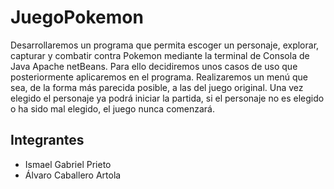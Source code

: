 # JuegoPokemon

Desarrollaremos un programa que permita escoger un personaje, explorar, capturar y combatir contra Pokemon mediante la terminal de Consola de Java Apache netBeans.
Para ello decidiremos unos casos de uso que posteriormente aplicaremos en el programa.
Realizaremos un menú que sea, de la forma más parecida posible, a las del juego original. Una vez elegido el personaje ya podrá iniciar la partida, si el personaje no es elegido o ha sido mal elegido, el juego nunca comenzará.


## Integrantes
* Ismael Gabriel Prieto
* Álvaro Caballero Artola 
